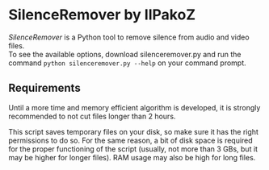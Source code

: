 # SilenceRemover by IlPakoZ

*SilenceRemover* is a Python tool to remove silence from audio and video files.<br/>
To see the available options, download silenceremover.py and run the command ```python silenceremover.py --help``` on your command prompt.

## Requirements

Until a more time and memory efficient algorithm is developed, it is strongly recommended to not cut files longer than 2 hours.<br/>

This script saves temporary files on your disk, so make sure it has the right permissions to do so. For the same reason, a bit of disk space
is required for the proper functioning of the script (usually, not more than 3 GBs, but it may be higher for longer files).
RAM usage may also be high for long files.